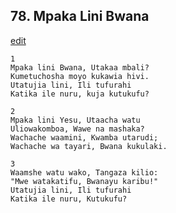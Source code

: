 ## 78. Mpaka Lini Bwana
[edit](https://docs.google.com/document/d/1T359g9ZYZ34tSB6IUw3ElSFarJ4x1JZr/edit?mode=html)




    1
    Mpaka lini Bwana, Utakaa mbali?
    Kumetuchosha moyo kukawia hivi.
    Utatujia lini, Ili tufurahi
    Katika ile nuru, kuja kutukufu?

    2
    Mpaka lini Yesu, Utaacha watu
    Uliowakomboa, Wawe na mashaka?
    Wachache waamini, Kwamba utarudi;
    Wachache wa tayari, Bwana kukulaki.

    3
    Waamshe watu wako, Tangaza kilio:
    "Mwe watakatifu, Bwanayu karibu!"
    Utatujia lini, Ili tufurahi
    Katika ile nuru, Kutukufu?



